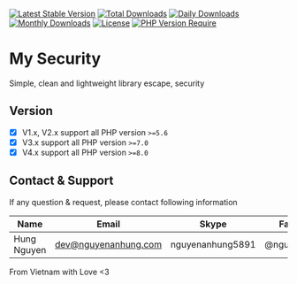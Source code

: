 [![Latest Stable Version](https://img.shields.io/packagist/v/nguyenanhung/security.svg?style=flat-square)](https://packagist.org/packages/nguyenanhung/security)
[![Total Downloads](https://img.shields.io/packagist/dt/nguyenanhung/security.svg?style=flat-square)](https://packagist.org/packages/nguyenanhung/security)
[![Daily Downloads](https://img.shields.io/packagist/dd/nguyenanhung/security.svg?style=flat-square)](https://packagist.org/packages/nguyenanhung/security)
[![Monthly Downloads](https://img.shields.io/packagist/dm/nguyenanhung/security.svg?style=flat-square)](https://packagist.org/packages/nguyenanhung/security)
[![License](https://img.shields.io/packagist/l/nguyenanhung/security.svg?style=flat-square)](https://packagist.org/packages/nguyenanhung/security)
[![PHP Version Require](https://img.shields.io/packagist/dependency-v/nguyenanhung/security/php)](https://packagist.org/packages/nguyenanhung/security)

# My Security

Simple, clean and lightweight library escape, security

## Version

- [x] V1.x, V2.x support all PHP version `>=5.6`
- [x] V3.x support all PHP version `>=7.0`
- [x] V4.x support all PHP version `>=8.0`

## Contact & Support

If any question & request, please contact following information

| Name        | Email                | Skype            | Facebook      |
|-------------|----------------------|------------------|---------------|
| Hung Nguyen | dev@nguyenanhung.com | nguyenanhung5891 | @nguyenanhung |

From Vietnam with Love <3

